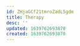 ```yaml
---
id: ZHjaGCf21tmroZadL5gdm
title: Therapy
desc: ''
updated: 1639762693870
created: 1639762693870
---
```


